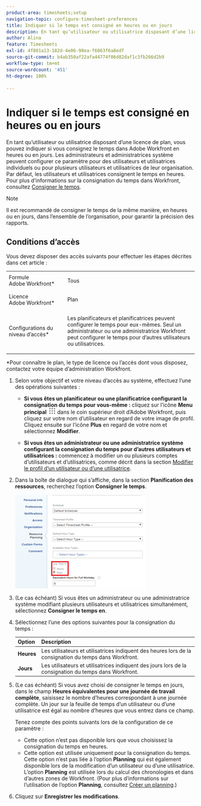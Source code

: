 ```yaml
---
product-area: timesheets;setup
navigation-topic: configure-timesheet-preferences
title: Indiquer si le temps est consigné en heures ou en jours
description: En tant qu’utilisateur ou utilisatrice disposant d’une licence de plan, vous pouvez indiquer si vous consignez le temps dans Adobe Workfront en heures ou en jours. Les administrateurs et administratrices système peuvent configurer ce paramètre pour des utilisateurs et utilisatrices individuels ou pour plusieurs utilisateurs et utilisatrices de leur organisation. Par défaut, les utilisateurs et utilisatrices consignent le temps en heures.
author: Alina
feature: Timesheets
exl-id: 4f801a13-182d-4e06-98ea-f6863f6a8edf
source-git-commit: b4ab350af22afa44774f06d82daf1c3fb266d2b9
workflow-type: tm+mt
source-wordcount: '451'
ht-degree: 100%

---
```


# Indiquer si le temps est consigné en heures ou en jours

En tant qu’utilisateur ou utilisatrice disposant d’une licence de plan, vous pouvez indiquer si vous consignez le temps dans Adobe Workfront en heures ou en jours. Les administrateurs et administratrices système peuvent configurer ce paramètre pour des utilisateurs et utilisatrices individuels ou pour plusieurs utilisateurs et utilisatrices de leur organisation. Par défaut, les utilisateurs et utilisatrices consignent le temps en heures. Pour plus d’informations sur la consignation du temps dans Workfront, consultez [Consigner le temps](../../timesheets/create-and-manage-timesheets/log-time.md).

>[!NOTE]
>
>Il est recommandé de consigner le temps de la même manière, en heures ou en jours, dans l’ensemble de l’organisation, pour garantir la précision des rapports.

## Conditions d’accès

Vous devez disposer des accès suivants pour effectuer les étapes décrites dans cet article :

<table style="table-layout:auto"> 
 <col> 
 </col> 
 <col> 
 </col> 
 <tbody> 
  <tr> 
   <td role="rowheader">Formule Adobe Workfront*</td> 
   <td> <p>Tous</p> </td> 
  </tr> 
  <tr> 
   <td role="rowheader">Licence Adobe Workfront*</td> 
   <td> <p>Plan </p> </td> 
  </tr> 
  <tr data-mc-conditions=""> 
   <td role="rowheader">Configurations du niveau d’accès*</td> 
   <td> <p>Les planificateurs et planificatrices peuvent configurer le temps pour eux-mêmes. Seul un administrateur ou une administratrice Workfront peut configurer le temps pour d’autres utilisateurs ou utilisatrices.</p> </td> 
  </tr> 
 </tbody> 
</table>

&#42;Pour connaître le plan, le type de licence ou l’accès dont vous disposez, contactez votre équipe d’administration Workfront.

1. Selon votre objectif et votre niveau d’accès au système, effectuez l’une des opérations suivantes :

   * **Si vous êtes un planificateur ou une planificatrice configurant la consignation du temps pour vous-même :** cliquez sur l’icône **Menu principal** ![](assets/main-menu-icon.png) dans le coin supérieur droit d’Adobe Workfront, puis cliquez sur votre nom d’utilisateur en regard de votre image de profil. Cliquez ensuite sur l’icône **Plus** en regard de votre nom et sélectionnez **Modifier**.

   * **Si vous êtes un administrateur ou une administratrice système configurant la consignation du temps pour d’autres utilisateurs et utilisatrices :** commencez à modifier un ou plusieurs comptes d’utilisateurs et d’utilisatrices, comme décrit dans la section [Modifier le profil d’un utilisateur ou d’une utilisatrice](../../administration-and-setup/add-users/create-and-manage-users/edit-a-users-profile.md).

1. Dans la boîte de dialogue qui s’affiche, dans la section **Planification des ressources**, recherchez l’option **Consigner le temps**.

   ![](assets/new-timesheet-log-hours-350x249.png)

1. (Le cas échéant) Si vous êtes un administrateur ou une administratrice système modifiant plusieurs utilisateurs et utilisatrices simultanément, sélectionnez **Consigner le temps en**.
1. Sélectionnez l’une des options suivantes pour la consignation du temps :

   | Option | Description |
   |---|---|
   | **Heures** | Les utilisateurs et utilisatrices indiquent des heures lors de la consignation du temps dans Workfront. |
   | **Jours** | Les utilisateurs et utilisatrices indiquent des jours lors de la consignation du temps dans Workfront. |

1. (Le cas échéant) Si vous avez choisi de consigner le temps en jours, dans le champ **Heures équivalentes pour une journée de travail complète**, saisissez le nombre d’heures correspondant à une journée complète. Un jour sur la feuille de temps d’un utilisateur ou d’une utilisatrice est égal au nombre d’heures que vous entrez dans ce champ.

   Tenez compte des points suivants lors de la configuration de ce paramètre :

   * Cette option n’est pas disponible lors que vous choisissez la consignation du temps en heures.
   * Cette option est utilisée uniquement pour la consignation du temps. Cette option n’est pas liée à l’option **Planning** qui est également disponible lors de la modification d’un utilisateur ou d’une utilisatrice. L’option **Planning** est utilisée lors du calcul des chronologies et dans d’autres zones de Workfront. (Pour plus d’informations sur l’utilisation de l’option **Planning**, consultez [Créer un planning](../../administration-and-setup/set-up-workfront/configure-timesheets-schedules/create-schedules.md).)

1. Cliquez sur **Enregistrer les modifications**.
